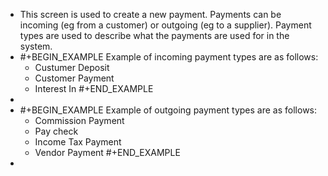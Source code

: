 - This screen is used to create a new payment. Payments can be incoming (eg from a customer) or outgoing (eg to a supplier). Payment types are used to describe what the payments are used for in the system.
- #+BEGIN_EXAMPLE
  Example of incoming payment types are as follows:
  - Custumer Deposit
  - Customer Payment
  - Interest In
  #+END_EXAMPLE
-
- #+BEGIN_EXAMPLE
  Example of outgoing payment types are as follows:
  - Commission Payment
  - Pay check
  - Income Tax Payment
  - Vendor Payment
  #+END_EXAMPLE
-